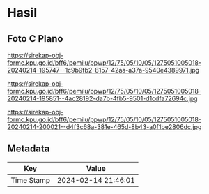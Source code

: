 # Hasil

## Foto C Plano

https://sirekap-obj-formc.kpu.go.id/bff6/pemilu/ppwp/12/75/05/10/05/1275051005018-20240214-195747--1c9b9fb2-8157-42aa-a37a-9540e4389971.jpg

https://sirekap-obj-formc.kpu.go.id/bff6/pemilu/ppwp/12/75/05/10/05/1275051005018-20240214-195851--4ac28192-da7b-4fb5-9501-d1cdfa72694c.jpg

https://sirekap-obj-formc.kpu.go.id/bff6/pemilu/ppwp/12/75/05/10/05/1275051005018-20240214-200021--d4f3c68a-381e-465d-8b43-a0f1be2806dc.jpg


## Metadata

| Key        | Value               |
| ---------- | ------------------- |
| Time Stamp | 2024-02-14 21:46:01 |



